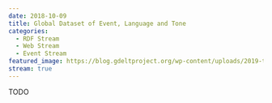 ```yaml
---
date: 2018-10-09
title: Global Dataset of Event, Language and Tone
categories:
  - RDF Stream
  - Web Stream
  - Event Stream
featured_image: https://blog.gdeltproject.org/wp-content/uploads/2019-top-people-of-2019-20191206-header-1064x410.png
stream: true
---
```


TODO